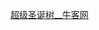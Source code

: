 



[超级圣诞树__牛客网](https://www.nowcoder.com/questionTerminal/470d26c9a73e4e17be8cc45cac843423?answerType=1&f=discussion)